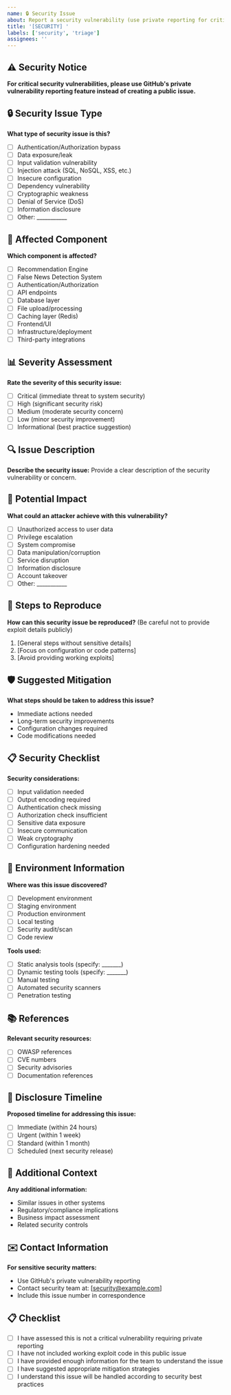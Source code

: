 ```yaml
---
name: 🔒 Security Issue
about: Report a security vulnerability (use private reporting for critical issues)
title: '[SECURITY] '
labels: ['security', 'triage']
assignees: ''
---
```


## ⚠️ Security Notice
**For critical security vulnerabilities, please use GitHub's private vulnerability reporting feature instead of creating a public issue.**

## 🔒 Security Issue Type
**What type of security issue is this?**
- [ ] Authentication/Authorization bypass
- [ ] Data exposure/leak
- [ ] Input validation vulnerability
- [ ] Injection attack (SQL, NoSQL, XSS, etc.)
- [ ] Insecure configuration
- [ ] Dependency vulnerability
- [ ] Cryptographic weakness
- [ ] Denial of Service (DoS)
- [ ] Information disclosure
- [ ] Other: ___________

## 🎯 Affected Component
**Which component is affected?**
- [ ] Recommendation Engine
- [ ] False News Detection System
- [ ] Authentication/Authorization
- [ ] API endpoints
- [ ] Database layer
- [ ] File upload/processing
- [ ] Caching layer (Redis)
- [ ] Frontend/UI
- [ ] Infrastructure/deployment
- [ ] Third-party integrations

## 📊 Severity Assessment
**Rate the severity of this security issue:**
- [ ] Critical (immediate threat to system security)
- [ ] High (significant security risk)
- [ ] Medium (moderate security concern)
- [ ] Low (minor security improvement)
- [ ] Informational (best practice suggestion)

## 🔍 Issue Description
**Describe the security issue:**
Provide a clear description of the security vulnerability or concern.

## 🚨 Potential Impact
**What could an attacker achieve with this vulnerability?**
- [ ] Unauthorized access to user data
- [ ] Privilege escalation
- [ ] System compromise
- [ ] Data manipulation/corruption
- [ ] Service disruption
- [ ] Information disclosure
- [ ] Account takeover
- [ ] Other: ___________

## 🔬 Steps to Reproduce
**How can this security issue be reproduced?** (Be careful not to provide exploit details publicly)
1. [General steps without sensitive details]
2. [Focus on configuration or code patterns]
3. [Avoid providing working exploits]

## 🛡️ Suggested Mitigation
**What steps should be taken to address this issue?**
- Immediate actions needed
- Long-term security improvements
- Configuration changes required
- Code modifications needed

## 📋 Security Checklist
**Security considerations:**
- [ ] Input validation needed
- [ ] Output encoding required
- [ ] Authentication check missing
- [ ] Authorization check insufficient
- [ ] Sensitive data exposure
- [ ] Insecure communication
- [ ] Weak cryptography
- [ ] Configuration hardening needed

## 🔧 Environment Information
**Where was this issue discovered?**
- [ ] Development environment
- [ ] Staging environment
- [ ] Production environment
- [ ] Local testing
- [ ] Security audit/scan
- [ ] Code review

**Tools used:**
- [ ] Static analysis tools (specify: _______)
- [ ] Dynamic testing tools (specify: _______)
- [ ] Manual testing
- [ ] Automated security scanners
- [ ] Penetration testing

## 📚 References
**Relevant security resources:**
- [ ] OWASP references
- [ ] CVE numbers
- [ ] Security advisories
- [ ] Documentation references

## 🤝 Disclosure Timeline
**Proposed timeline for addressing this issue:**
- [ ] Immediate (within 24 hours)
- [ ] Urgent (within 1 week)
- [ ] Standard (within 1 month)
- [ ] Scheduled (next security release)

## 📝 Additional Context
**Any additional information:**
- Similar issues in other systems
- Regulatory/compliance implications
- Business impact assessment
- Related security controls

## ✉️ Contact Information
**For sensitive security matters:**
- Use GitHub's private vulnerability reporting
- Contact security team at: [security@example.com]
- Include this issue number in correspondence

## 📋 Checklist
- [ ] I have assessed this is not a critical vulnerability requiring private reporting
- [ ] I have not included working exploit code in this public issue
- [ ] I have provided enough information for the team to understand the issue
- [ ] I have suggested appropriate mitigation strategies
- [ ] I understand this issue will be handled according to security best practices
